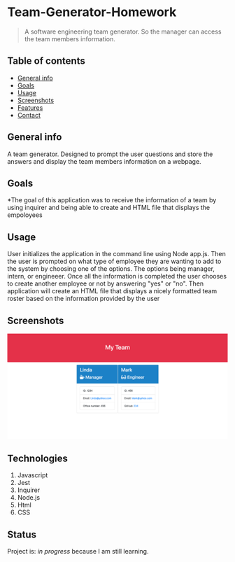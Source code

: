 # Team-Generator-Homework

> A software engineering team generator. So the manager can access the team members information.

## Table of contents
* [General info](#general-info)
* [Goals](#goals)
* [Usage](#usage)
* [Screenshots](#screenshots)
* [Features](#features)
* [Contact](#contact)

## General info
A team generator. Designed to prompt the user questions and store the answers and display the team members information on a webpage. 

## Goals
*The goal of this application was to receive the information of a team by using inquirer and being able to create and HTML file that displays the empoloyees


## Usage
User initializes the application in the command line using Node app.js. Then the user is prompted on what type of employee they are wanting to add to the system by choosing one of the options. The options being manager, intern, or engineeer.
Once all the information is completed the user chooses to create another employee or not by answering "yes" or "no".
Then application will create an HTML file that displays a nicely formatted team roster based on the information provided by the user




## Screenshots
![Example screenshot](Assets/Team.png)


## Technologies
1. Javascript
2. Jest
3. Inquirer
4. Node.js
5. Html
6. CSS

## Status
Project is: _in progress_ because I am still learning.

